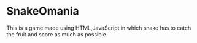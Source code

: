 # SnakeOmania

This is a game made using HTML,JavaScript in which snake has to catch the fruit and score as much as possible.
